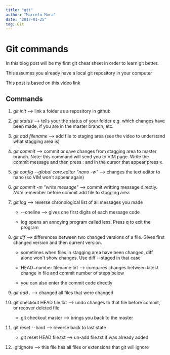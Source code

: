 ```yaml
---
title: "git"
author: "Marcelo Mora"
date: "2017-01-25"
tag: Git
---
```


# Git commands


In this blog post will be my first git cheat sheet in order to learn git better.

This assumes you already have a local git repository in your computer

This post is based on this video [link](https://www.youtube.com/watch?v=IpUDlhh8I2E)

## Commands

1. *git  init*  --> link a folder as a repository in github

2. *git status*  --> tells your the status of your folder e.g. which changes have been made, if you are in the master branch, etc.

3. *git add filename*  --> add file to staging area (see the video to understand what stagging area is)

4. *git commit* --> commit or save changes from stagging area to master branch. Note: this command will send you to VIM page. Write the commit message and then press : and in the cursor that appear press x.

5. *git config --global core.editor "nano -w"* --> changes the text editor to nano (so VIM won't appear again)

6. *git commit -m "write message"* --> commit writting message directly. *Note* remember before commit add  file to stagging area 

7. *git log* --> reverse chronological list of all messages you made

      + --oneline --> gives one first digits of each message code

      + log opens an annoying program called less. Press q to exit the program 

8. *git dif* --> differences between two changed versions of a file. Gives first changed version and then current version.     

     + sometimes when files in stagging area have been changed, diff alone won't show changes. Use diff --staged in that case 

	 + HEAD~number filename.txt --> compares changes between latest change in file and commit number of steps below 
	 
	 + you can also enter the commit code directly
	 
9. *git add .* --> changed all files that were changed

10. git checkout HEAD file.txt --> undo changes to that file before commit, or recover deleted file

     + git checkout master --> brings you back to the master 

11. git reset --hard --> reverse back to last state 

     + git reset HEAD file.txt --> un-add file.txt if was already added

12. .gitignore --> this file has all files or extensions that git will ignore 	 

	 